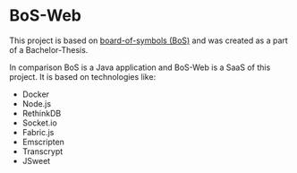 # BoS-Web

This project is based on [board-of-symbols (BoS)](https://github.com/stephaneuler/board-of-symbols#board-of-symbols-bos) and was created as a part of a Bachelor-Thesis.

In comparison BoS is a Java application and BoS-Web is a SaaS of this project. It is based on technologies like:
- Docker
- Node.js
- RethinkDB
- Socket.io
- Fabric.js
- Emscripten
- Transcrypt
- JSweet
